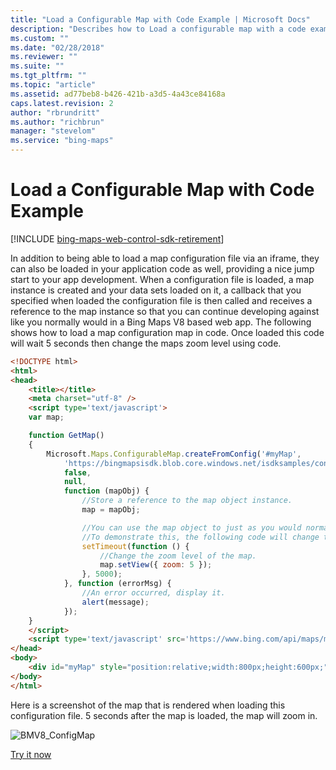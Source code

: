```yaml
---
title: "Load a Configurable Map with Code Example | Microsoft Docs"
description: "Describes how to Load a configurable map with a code example and provides a link to try loading a configurable map yourself."
ms.custom: ""
ms.date: "02/28/2018"
ms.reviewer: ""
ms.suite: ""
ms.tgt_pltfrm: ""
ms.topic: "article"
ms.assetid: ad77beb8-b426-421b-a3d5-4a43ce84168a
caps.latest.revision: 2
author: "rbrundritt"
ms.author: "richbrun"
manager: "stevelom"
ms.service: "bing-maps"
---
```


# Load a Configurable Map with Code Example

[!INCLUDE [bing-maps-web-control-sdk-retirement](../../../includes/bing-maps-web-control-sdk-retirement.md)]

In addition to being able to load a map configuration file via an iframe, they can also be loaded in your application code as well, providing a nice jump start to your app development. When a configuration file is loaded, a map instance is created and your data sets loaded on it, a callback that you specified when loaded the configuration file is then called and receives a reference to the map instance so that you can continue developing against like you normally would in a Bing Maps V8 based web app. The following shows how to load a map configuration map in code. Once loaded this code will wait 5 seconds then change the maps zoom level using code.

```html
<!DOCTYPE html>
<html>
<head>
    <title></title>
    <meta charset="utf-8" />
    <script type='text/javascript'>
    var map;

    function GetMap()
    {
        Microsoft.Maps.ConfigurableMap.createFromConfig('#myMap',
            'https://bingmapsisdk.blob.core.windows.net/isdksamples/configmap2.json',
            false,
            null, 
            function (mapObj) {
                //Store a reference to the map object instance.
                map = mapObj;

                //You can use the map object to just as you would normally.
                //To demonstrate this, the following code will change the map view after 5 seconds.
                setTimeout(function () {
                    //Change the zoom level of the map.
                    map.setView({ zoom: 5 });
                }, 5000);
            }, function (errorMsg) {
                //An error occurred, display it.
                alert(message);
            });
    }
    </script>
    <script type='text/javascript' src='https://www.bing.com/api/maps/mapcontrol?callback=GetMap&key=[YOUR_BING_MAPS_KEY]' async defer></script>
</head>
<body>
    <div id="myMap" style="position:relative;width:800px;height:600px;"></div>
</body>
</html>
```

Here is a screenshot of the map that is rendered when loading this configuration file. 5 seconds after the map is loaded, the map will zoom in.

![BMV8_ConfigMap](../../media/bmv8-configmap.PNG)

[Try it now](https://bingmapsv8samples.azurewebsites.net/#Load%20a%20Configurable%20Map%20with%20Code)
